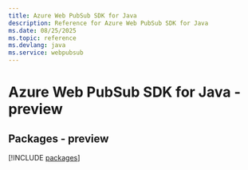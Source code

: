 ```yaml
---
title: Azure Web PubSub SDK for Java
description: Reference for Azure Web PubSub SDK for Java
ms.date: 08/25/2025
ms.topic: reference
ms.devlang: java
ms.service: webpubsub
---
```

# Azure Web PubSub SDK for Java - preview
## Packages - preview
[!INCLUDE [packages](web-pubsub-index.md)]